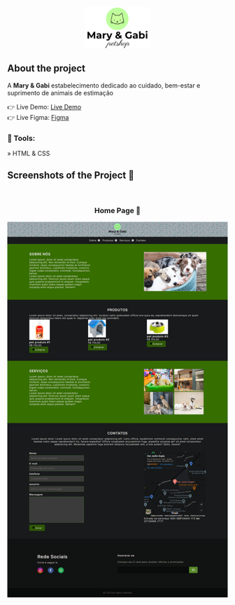 <div align='center'><img style="width:30%" src='./img/logo-mari-e-gabi-petshop.svg'/></div>

<h2>About the project</h2>

  <p>A <b>Mary & Gabi</b> estabelecimento dedicado ao cuidado, bem-estar e suprimento de animais de estimação</p>

👉 Live Demo: <a href='https://erick-pais.github.io/git-pwi/'>Live Demo</a>
<br>
👉 Live Figma: <a href='https://www.figma.com/file/n8NjembVQZzsShfGX7pZsJ/Untitled?type=design&node-id=3%3A3&t=hB3R6eFgUX5ZOAHq-1'>Figma</a>

<h3>🔧 Tools:</h3>

» HTML & CSS

<h2>Screenshots of the Project 📸</h2>
<br>
<h3 align='center'>Home Page 🏡</h3>

<div align='center'>
<img src='./img/printsreen.png'/>
</div>